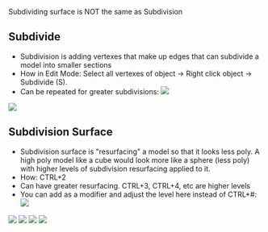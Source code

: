 Subdividing surface is NOT the same as Subdivision

## Subdivide
- Subdivision is adding vertexes that make up edges that can subdivide a model into smaller sections
- How in Edit Mode: Select all vertexes of object -> Right click object -> Subdivide (S).
- Can be repeated for greater subdivisions:
![](https://i.imgur.com/L5QqqVg.png)

![](https://i.imgur.com/Suf0CTt.png)
## Subdivision Surface
- Subdivision surface is "resurfacing" a model so that it looks less poly. A high poly model like a cube would look more like a sphere (less poly) with higher levels of subdivision resurfacing applied to it.
- How: CTRL+2
- Can have greater resurfacing. CTRL+3, CTRL+4, etc are higher levels
- You can add as a modifier and adjust the level here instead of CTRL+#:
  ![](https://i.imgur.com/7aC2uuB.png)


![](https://i.imgur.com/SC2gIE7.png)
![](https://i.imgur.com/NzXenIX.png)
![](https://i.imgur.com/wgpfwuS.png)
![](https://i.imgur.com/gwCvyER.png)

